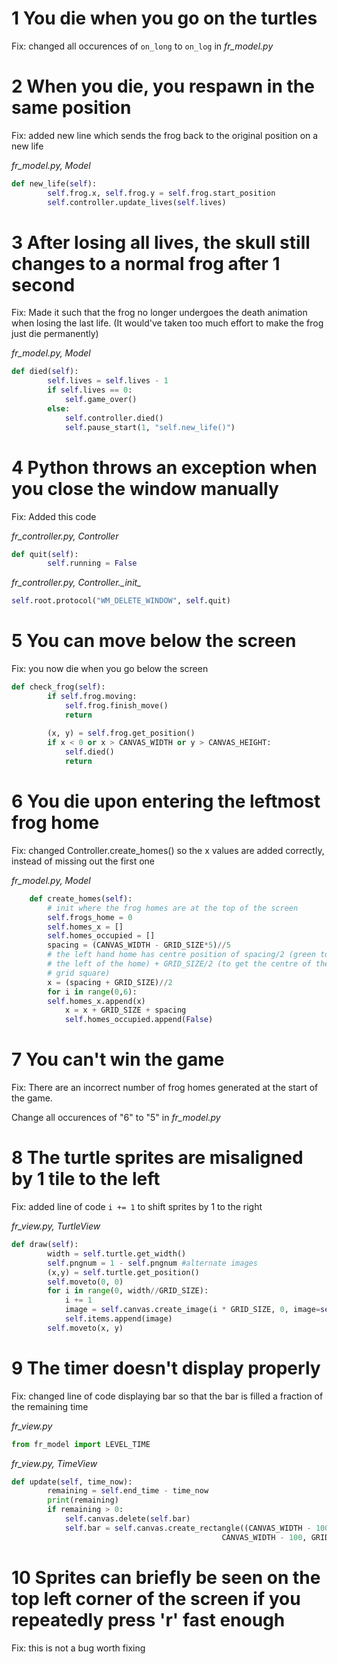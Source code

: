 # 1 You die when you go on the turtles

Fix: changed all occurences of ```on_long``` to ```on_log``` in *fr_model.py*


# 2 When you die, you respawn in the same position

Fix: added new line which sends the frog back to the original position on a new life

*fr_model.py, Model*
```python
def new_life(self):
        self.frog.x, self.frog.y = self.frog.start_position
        self.controller.update_lives(self.lives)
```

# 3 After losing all lives, the skull still changes to a normal frog after 1 second

Fix:
Made it such that the frog no longer undergoes the death animation when losing the last life.  (It would've taken too much effort to make the frog just die permanently)

*fr_model.py, Model*
```python
def died(self):
        self.lives = self.lives - 1
        if self.lives == 0:
            self.game_over()
        else:
            self.controller.died()
            self.pause_start(1, "self.new_life()")
```

# 4 Python throws an exception when you close the window manually

Fix: Added this code

*fr_controller.py, Controller*
```python
def quit(self):
        self.running = False
```


*fr_controller.py, Controller.\__init__*
```python
self.root.protocol("WM_DELETE_WINDOW", self.quit)
```

# 5 You can move below the screen

Fix: you now die when you go below the screen

```python
def check_frog(self):
        if self.frog.moving:
            self.frog.finish_move()
            return
        
        (x, y) = self.frog.get_position()
        if x < 0 or x > CANVAS_WIDTH or y > CANVAS_HEIGHT:
            self.died()
            return
```

# 6 You die upon entering the leftmost frog home

Fix: changed Controller.create_homes() so the x values are added correctly, instead of missing out the first one

*fr_model.py, Model*
```python
    def create_homes(self):
        # init where the frog homes are at the top of the screen
        self.frogs_home = 0
        self.homes_x = []
        self.homes_occupied = []
        spacing = (CANVAS_WIDTH - GRID_SIZE*5)//5
        # the left hand home has centre position of spacing/2 (green to
        # the left of the home) + GRID_SIZE/2 (to get the centre of the
        # grid square)
        x = (spacing + GRID_SIZE)//2
        for i in range(0,6):
	    self.homes_x.append(x)
            x = x + GRID_SIZE + spacing
            self.homes_occupied.append(False)
```

# 7 You can't win the game

Fix: There are an incorrect number of frog homes generated at the start of the game. 

Change all occurences of "6" to "5" in *fr_model.py*

# 8 The turtle sprites are misaligned by 1 tile to the left

Fix: added line of code ```i += 1``` to shift sprites by 1 to the right

*fr_view.py, TurtleView*
```python
def draw(self):
        width = self.turtle.get_width()
        self.pngnum = 1 - self.pngnum #alternate images
        (x,y) = self.turtle.get_position()
        self.moveto(0, 0)
        for i in range(0, width//GRID_SIZE):
            i += 1
            image = self.canvas.create_image(i * GRID_SIZE, 0, image=self.pngs[self.pngnum], anchor="c")
            self.items.append(image)
        self.moveto(x, y)
```

# 9 The timer doesn't display properly

Fix: changed line of code displaying bar so that the bar is filled a fraction of the remaining time

*fr_view.py*
```python
from fr_model import LEVEL_TIME
```

*fr_view.py, TimeView*
```python
def update(self, time_now):
        remaining = self.end_time - time_now
        print(remaining)
        if remaining > 0:
            self.canvas.delete(self.bar)
            self.bar = self.canvas.create_rectangle((CANVAS_WIDTH - 100) * (1-remaining/LEVEL_TIME), GRID_SIZE*16.25,
                                               CANVAS_WIDTH - 100, GRID_SIZE*16.75, fill="green")
```

# 10 Sprites can briefly be seen on the top left corner of the screen if you repeatedly press 'r' fast enough

Fix: this is not a bug worth fixing

